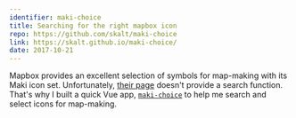 ```yaml
---
identifier: maki-choice
title: Searching for the right mapbox icon
repo: https://github.com/skalt/maki-choice
link: https://skalt.github.io/maki-choice/
date: 2017-10-21
---
```


Mapbox provides an excellent selection of symbols for map-making with its
Maki icon set. Unfortunately,
[their page](https://www.mapbox.com/maki-icons/) doesn't provide
a search function.
That's why I built a quick Vue app, [`maki-choice`](https://skalt.github.io/maki-choice/) to help me search and select icons for map-making.
